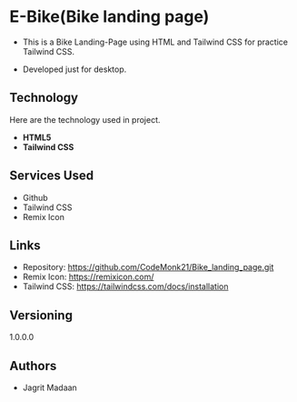 
# E-Bike(Bike landing page)

* This is a Bike Landing-Page using HTML and Tailwind CSS for practice Tailwind CSS.

* Developed just for desktop.


## Technology
Here are the technology used in project.

* __HTML5__
* __Tailwind CSS__

## Services Used
* Github
* Tailwind CSS
* Remix Icon

## Links
* Repository: https://github.com/CodeMonk21/Bike_landing_page.git
* Remix Icon: https://remixicon.com/
* Tailwind CSS: https://tailwindcss.com/docs/installation
## Versioning
1.0.0.0
## Authors
* Jagrit Madaan

